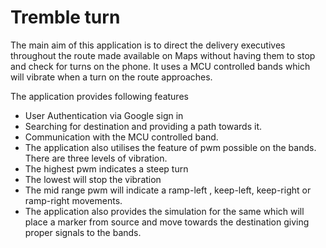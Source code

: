 # Tremble turn

The main aim of this application is to direct the delivery executives throughout the route made available on Maps without having them to stop and check for turns on the phone. It uses a MCU controlled bands which will vibrate when a turn on the route approaches. 

The application provides following features

- User Authentication via Google sign in
- Searching for destination and providing a path towards it.
 - Communication with the MCU controlled band.
- The application also utilises the feature of pwm possible on the bands. There are three levels of vibration. 
- The highest pwm indicates a steep turn
- The lowest will stop the vibration
- The mid range pwm will indicate a ramp-left , keep-left,  keep-right or ramp-right movements.
- The application also provides the simulation for the same which will place a marker from source and move towards the destination giving proper signals to the bands.
